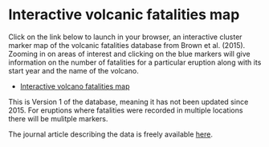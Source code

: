 # Interactive volcanic fatalities map

Click on the link below to launch in your browser, an interactive cluster marker map of the volcanic fatalities database from Brown et al. (2015). Zooming in on areas of interest and clicking on the blue markers will give information on the number of fatalities for a particular eruption along with its start year and the name of the volcano.

 - [Interactive volcano fatalities map](https://autogis-2019.github.io/exercise-5-flying-rock/Volcano_fatalities.html)
 
This is Version 1 of the database, meaning it has not been updated since 2015. For eruptions where fatalities were recorded in multiple locations there will be mulitple markers.
 
 The journal article describing the data is freely available [here](https://appliedvolc.biomedcentral.com/articles/10.1186/s13617-017-0067-4).
 

